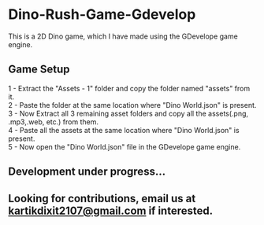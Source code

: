 # Dino-Rush-Game-Gdevelop
This is a 2D Dino game, which I have made using the GDevelope game engine.

## Game Setup 
1 - Extract the "Assets - 1" folder and copy the folder named "assets" from it.                                                                                                                                 
2 - Paste the folder at the same location where "Dino World.json" is present.                                                                                                                                   
3 - Now Extract all 3 remaining asset folders and copy all the assets(.png, .mp3,.web, etc.) from them.                                                                                                         
4 - Paste all the assets at the same location where "Dino World.json" is present.                                                                                                                               
5 - Now open the "Dino World.json" file in the GDevelope game engine.                                                                                                                                           

## Development under progress...
## Looking for contributions,  email us at kartikdixit2107@gmail.com if interested.
